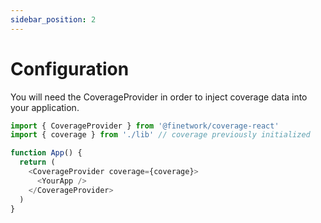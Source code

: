 ```yaml
---
sidebar_position: 2
---
```


# Configuration

You will need the CoverageProvider in order to inject coverage data into your application.

```ts
import { CoverageProvider } from '@finetwork/coverage-react'
import { coverage } from './lib' // coverage previously initialized

function App() {
  return (
    <CoverageProvider coverage={coverage}>
      <YourApp />
    </CoverageProvider>
  )
}
```
